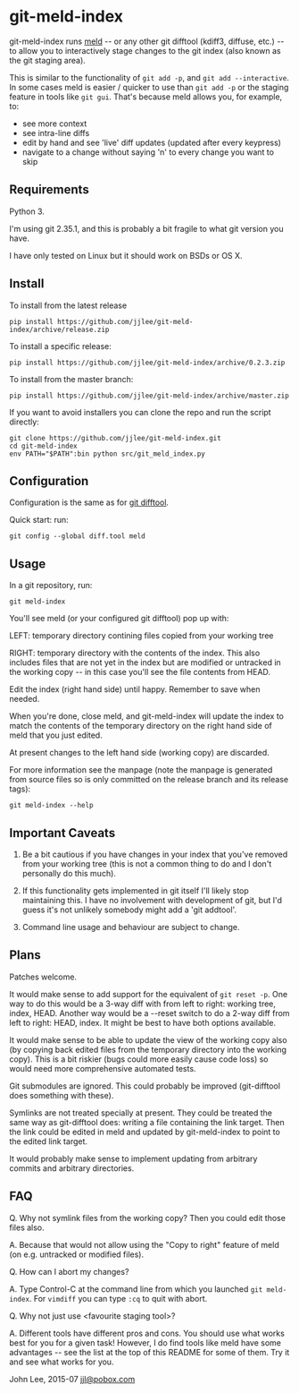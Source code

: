 # git-meld-index

git-meld-index runs [meld](http://meldmerge.org/) -- or any other git
difftool (kdiff3, diffuse, etc.) -- to allow you to interactively
stage changes to the git index (also known as the git staging area).

This is similar to the functionality of `git add -p`, and `git add
--interactive`.  In some cases meld is easier / quicker to use than
`git add -p` or the staging feature in tools like `git gui`.  That's
because meld allows you, for example, to:

* see more context
* see intra-line diffs
* edit by hand and see 'live' diff updates (updated after every keypress)
* navigate to a change without saying 'n' to every change you want to skip


## Requirements

Python 3.

I'm using git 2.35.1, and this is probably a bit fragile to what git version you
have.

I have only tested on Linux but it should work on BSDs or OS X.


## Install

To install from the latest release

```
pip install https://github.com/jjlee/git-meld-index/archive/release.zip
```

To install a specific release:

```
pip install https://github.com/jjlee/git-meld-index/archive/0.2.3.zip
```

To install from the master branch:

```
pip install https://github.com/jjlee/git-meld-index/archive/master.zip
```

If you want to avoid installers you can clone the repo and run the
script directly:

```
git clone https://github.com/jjlee/git-meld-index.git
cd git-meld-index
env PATH="$PATH":bin python src/git_meld_index.py
```


## Configuration

Configuration is the same as for [git difftool][git-difftool-config-docs].

Quick start: run:

```
git config --global diff.tool meld
```

  [git-difftool-config-docs]: http://git-scm.com/docs/git-difftool#_config_variables


## Usage

In a git repository, run:

```
git meld-index
```

You'll see meld (or your configured git difftool) pop up with:

LEFT: temporary directory contining files copied from your working
tree

RIGHT: temporary directory with the contents of the index.  This also
includes files that are not yet in the index but are modified or
untracked in the working copy -- in this case you'll see the file
contents from HEAD.

Edit the index (right hand side) until happy.  Remember to save when
needed.

When you're done, close meld, and git-meld-index will update the index
to match the contents of the temporary directory on the right hand
side of meld that you just edited.

At present changes to the left hand side (working copy) are discarded.

For more information see the manpage (note the manpage is generated
from source files so is only committed on the release branch and its
release tags):

```
git meld-index --help
```

## Important Caveats

1. Be a bit cautious if you have changes in your index that you've
removed from your working tree (this is not a common thing to do and I
don't personally do this much).

2. If this functionality gets implemented in git itself I'll likely
stop maintaining this.  I have no involvement with development of git,
but I'd guess it's not unlikely somebody might add a 'git addtool'.

3. Command line usage and behaviour are subject to change.


## Plans

Patches welcome.

It would make sense to add support for the equivalent of `git reset
-p`.  One way to do this would be a 3-way diff with from left to
right: working tree, index, HEAD.  Another way would be a --reset
switch to do a 2-way diff from left to right: HEAD, index.  It might
be best to have both options available.

It would make sense to be able to update the view of the working copy
also (by copying back edited files from the temporary directory into
the working copy).  This is a bit riskier (bugs could more easily
cause code loss) so would need more comprehensive automated tests.

Git submodules are ignored.  This could probably be improved
(git-difftool does something with these).

Symlinks are not treated specially at present.  They could be treated
the same way as git-difftool does: writing a file containing the link
target.  Then the link could be edited in meld and updated by
git-meld-index to point to the edited link target.

It would probably make sense to implement updating from arbitrary
commits and arbitrary directories.


## FAQ

Q. Why not symlink files from the working copy?  Then you could edit
those files also.

A. Because that would not allow using the "Copy to right" feature of
meld (on e.g. untracked or modified files).

Q. How can I abort my changes?

A. Type Control-C at the command line from which you launched `git
meld-index`. For `vimdiff` you can type `:cq` to quit with abort.

Q. Why not just use &lt;favourite staging tool&gt;?

A. Different tools have different pros and cons.  You should use what
works best for you for a given task!  However, I do find tools like
meld have some advantages -- see the list at the top of this README
for some of them.  Try it and see what works for you.


John Lee, 2015-07
jjl@pobox.com
